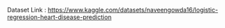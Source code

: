 Dataset Link : https://www.kaggle.com/datasets/naveengowda16/logistic-regression-heart-disease-prediction